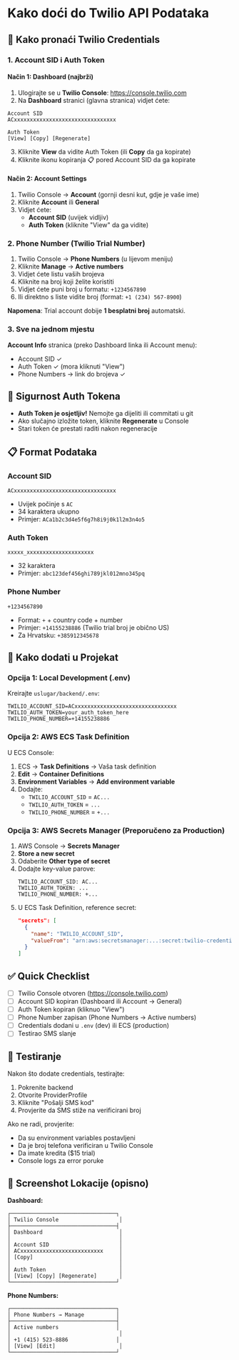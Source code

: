 # Kako doći do Twilio API Podataka

## 📍 Kako pronaći Twilio Credentials

### 1. Account SID i Auth Token

#### Način 1: Dashboard (najbrži)
1. Ulogirajte se u **Twilio Console**: https://console.twilio.com
2. Na **Dashboard** stranici (glavna stranica) vidjet ćete:

```
Account SID
ACxxxxxxxxxxxxxxxxxxxxxxxxxxxxxxxx

Auth Token
[View] [Copy] [Regenerate]
```

3. Kliknite **View** da vidite Auth Token (ili **Copy** da ga kopirate)
4. Kliknite ikonu kopiranja 📋 pored Account SID da ga kopirate

#### Način 2: Account Settings
1. Twilio Console → **Account** (gornji desni kut, gdje je vaše ime)
2. Kliknite **Account** ili **General**
3. Vidjet ćete:
   - **Account SID** (uvijek vidljiv)
   - **Auth Token** (kliknite "View" da ga vidite)

### 2. Phone Number (Twilio Trial Number)

1. Twilio Console → **Phone Numbers** (u lijevom meniju)
2. Kliknite **Manage** → **Active numbers**
3. Vidjet ćete listu vaših brojeva
4. Kliknite na broj koji želite koristiti
5. Vidjet ćete puni broj u formatu: `+1234567890`
6. Ili direktno s liste vidite broj (format: `+1 (234) 567-8900`)

**Napomena**: Trial account dobije **1 besplatni broj** automatski.

### 3. Sve na jednom mjestu

**Account Info** stranica (preko Dashboard linka ili Account menu):
- Account SID ✓
- Auth Token ✓ (mora kliknuti "View")
- Phone Numbers → link do brojeva ✓

## 🔐 Sigurnost Auth Tokena

- **Auth Token je osjetljiv!** Nemojte ga dijeliti ili commitati u git
- Ako slučajno izložite token, kliknite **Regenerate** u Console
- Stari token će prestati raditi nakon regeneracije

## 📋 Format Podataka

### Account SID
```
ACxxxxxxxxxxxxxxxxxxxxxxxxxxxxxxxx
```
- Uvijek počinje s `AC`
- 34 karaktera ukupno
- Primjer: `ACa1b2c3d4e5f6g7h8i9j0k1l2m3n4o5`

### Auth Token
```
xxxxx_xxxxxxxxxxxxxxxxxxxxx
```
- 32 karaktera
- Primjer: `abc123def456ghi789jkl012mno345pq`

### Phone Number
```
+1234567890
```
- Format: `+` + country code + number
- Primjer: `+14155238886` (Twilio trial broj je obično US)
- Za Hrvatsku: `+385912345678`

## 🔧 Kako dodati u Projekat

### Opcija 1: Local Development (.env)

Kreirajte `uslugar/backend/.env`:

```env
TWILIO_ACCOUNT_SID=ACxxxxxxxxxxxxxxxxxxxxxxxxxxxxxxxx
TWILIO_AUTH_TOKEN=your_auth_token_here
TWILIO_PHONE_NUMBER=+14155238886
```

### Opcija 2: AWS ECS Task Definition

U ECS Console:
1. ECS → **Task Definitions** → Vaša task definition
2. **Edit** → **Container Definitions**
3. **Environment Variables** → **Add environment variable**
4. Dodajte:
   - `TWILIO_ACCOUNT_SID` = `AC...`
   - `TWILIO_AUTH_TOKEN` = `...`
   - `TWILIO_PHONE_NUMBER` = `+...`

### Opcija 3: AWS Secrets Manager (Preporučeno za Production)

1. AWS Console → **Secrets Manager**
2. **Store a new secret**
3. Odaberite **Other type of secret**
4. Dodajte key-value parove:
   ```
   TWILIO_ACCOUNT_SID: AC...
   TWILIO_AUTH_TOKEN: ...
   TWILIO_PHONE_NUMBER: +...
   ```
5. U ECS Task Definition, reference secret:
   ```json
   "secrets": [
     {
       "name": "TWILIO_ACCOUNT_SID",
       "valueFrom": "arn:aws:secretsmanager:...:secret:twilio-credentials"
     }
   ]
   ```

## ✅ Quick Checklist

- [ ] Twilio Console otvoren (https://console.twilio.com)
- [ ] Account SID kopiran (Dashboard ili Account → General)
- [ ] Auth Token kopiran (kliknuo "View")
- [ ] Phone Number zapisan (Phone Numbers → Active numbers)
- [ ] Credentials dodani u `.env` (dev) ili ECS (production)
- [ ] Testirao SMS slanje

## 🧪 Testiranje

Nakon što dodate credentials, testirajte:

1. Pokrenite backend
2. Otvorite ProviderProfile
3. Kliknite "Pošalji SMS kod"
4. Provjerite da SMS stiže na verificirani broj

Ako ne radi, provjerite:
- Da su environment variables postavljeni
- Da je broj telefona verificiran u Twilio Console
- Da imate kredita ($15 trial)
- Console logs za error poruke

## 📸 Screenshot Lokacije (opisno)

**Dashboard:**
```
┌─────────────────────────────────┐
│ Twilio Console                   │
├─────────────────────────────────┤
│ Dashboard                        │
│                                  │
│ Account SID                      │
│ ACxxxxxxxxxxxxxxxxxxxxxxxxxx     │
│ [Copy]                           │
│                                  │
│ Auth Token                       │
│ [View] [Copy] [Regenerate]       │
└─────────────────────────────────┘
```

**Phone Numbers:**
```
┌─────────────────────────────────┐
│ Phone Numbers → Manage          │
├─────────────────────────────────┤
│ Active numbers                  │
│                                  │
│ +1 (415) 523-8886               │
│ [View] [Edit]                    │
└─────────────────────────────────┘
```

